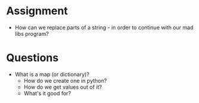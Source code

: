 # Assignment

- How can we replace parts of a string - in order to continue with our mad libs program?

# Questions

- What is a map (or dictionary)?
    - How do we create one in python?
    - How do we get values out of it?
    - What's it good for?